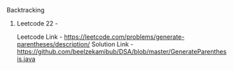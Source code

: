 Backtracking
1. Leetcode 22 -
   
      Leetcode Link - https://leetcode.com/problems/generate-parentheses/description/
      Solution Link - https://github.com/beelzekamibub/DSA/blob/master/GenerateParenthesis.java
   
